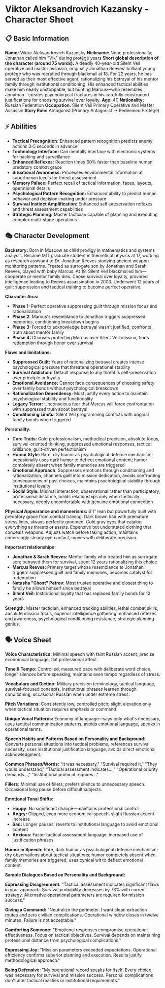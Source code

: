 # Viktor Aleksandrovich Kazansky - Character Sheet

## 📋 Basic Information
**Name:** Viktor Aleksandrovich Kazansky
**Nickname:** None professionally; Jonathan called him "Vik" during protégé years
**Short global description of the character (around 75 words):** A deadly 40-year-old Silent Veil operative and master assassin, originally Jonathan Reeves' brilliant young protégé who was recruited through blackmail at 18. For 22 years, he has served as their most effective agent, rationalizing his betrayal of his mentor family through institutional conditioning. His enhanced tactical abilities make him nearly unstoppable, but hunting Marcus—who resembles Jonathan—creates psychological fractures in his carefully constructed justifications for choosing survival over loyalty.
**Age:** 40
**Nationality:** Russian Federation
**Occupation:** Silent Veil Primary Operative and Master Assassin
**Story Role:** Antagonist (Primary Antagonist → Redeemed Protégé)

## ⚡ Abilities
- **Tactical Precognition:** Enhanced pattern recognition predicts enemy actions 3-5 seconds in advance
- **Technology Interface:** Can mentally interface with electronic systems for hacking and surveillance
- **Enhanced Reflexes:** Reaction times 60% faster than baseline human, predatory combat grace
- **Situational Awareness:** Processes environmental information at superhuman levels for threat assessment
- **Memory Palace:** Perfect recall of tactical information, faces, layouts, operational details
- **Psychological Pattern Recognition:** Enhanced ability to predict human behavior and decision-making under pressure
- **Survival Instinct Amplification:** Enhanced self-preservation reflexes and threat assessment capabilities
- **Strategic Planning:** Master tactician capable of planning and executing complex multi-stage operations

## 🎭 Character Development
**Backstory:** Born in Moscow as child prodigy in mathematics and systems analysis. Became MIT graduate student in theoretical physics at 17, working as research assistant to Dr. Jonathan Reeves studying ancient weapon monitoring patterns. Treated as surrogate son by Jonathan and Sarah Reeves, played with baby Marcus. At 18, Silent Veil blackmailed him—cooperate or mentor family dies. Chose survival over loyalty, provided intelligence leading to Reeves assassination in 2003. Underwent 12 years of guilt suppression and tactical training to become perfect operative.

**Character Arcs:**
- **Phase 1:** Perfect operative suppressing guilt through mission focus and rationalization
- **Phase 2:** Marcus's resemblance to Jonathan triggers suppressed memories, conditioning breakdown begins
- **Phase 3:** Forced to acknowledge betrayal wasn't justified, confronts truth about mentor family
- **Phase 4:** Chooses protecting Marcus over Silent Veil mission, finds redemption through honor over survival

**Flaws and limitations:**
- **Suppressed Guilt:** Years of rationalizing betrayal creates intense psychological pressure that threatens operational stability
- **Survival Addiction:** Default response to any threat is self-preservation over principle or loyalty
- **Emotional Avoidance:** Cannot face consequences of choosing safety over family bonds without psychological breakdown
- **Rationalization Dependency:** Must justify every action to maintain psychological stability and functionality
- **Legacy Terror:** Unconscious fear that Marcus will force confrontation with suppressed truth about betrayal
- **Conditioning Limits:** Silent Veil programming conflicts with original family bonds when triggered

**Personality:**
- **Core Traits:** Cold professionalism, methodical precision, absolute focus, survival-oriented thinking, suppressed emotional responses, tactical brilliance, guilt-driven perfectionism
- **Humor Style:** Rare, dry humor as psychological defense mechanism; occasionally uses dark humor to deflect emotional content; humor completely absent when family memories are triggered
- **Emotional Approach:** Suppresses emotions through conditioning and rationalization, channels guilt into mission dedication, avoids confronting consequences of past choices, maintains psychological stability through institutional loyalty
- **Social Style:** Minimal interaction, observational rather than participatory, professional distance, builds relationships only when tactically necessary, deeply uncomfortable with genuine emotional connection

**Physical Appearance and mannerisms:** 6'1" lean but powerfully built with predatory grace from combat training. Dark brown hair with premature stress lines, always perfectly groomed. Cold gray eyes that catalog everything as threats or assets. Expensive but understated clothing that conceals weapons. Adjusts watch before taking action, maintains unnervingly steady eye contact, moves with deliberate precision.

**Important relationships:**
- **Jonathan & Sarah Reeves:** Mentor family who treated him as surrogate son; betrayed them for survival, spent 12 years rationalizing this choice
- **Marcus Reeves:** Primary target whose resemblance to Jonathan triggers suppressed guilt and family memories, becomes catalyst for redemption
- **Natasha "Ghost" Petrov:** Most trusted operative and closest thing to family he allows himself since betrayal
- **Silent Veil:** Institutional loyalty that has replaced family bonds for 12 years

**Strength:** Master tactician, enhanced tracking abilities, lethal combat skills, absolute mission focus, superior intelligence gathering, enhanced reflexes and awareness, psychological conditioning resistance, strategic planning genius.

## 🗣️ Voice Sheet
**Voice Characteristics:** Minimal speech with faint Russian accent, precise economical language, flat professional affect.

**Tone & Tempo:** Controlled, measured pace with deliberate word choice, longer silences before speaking, maintains even tempo regardless of stress.

**Vocabulary and Diction:** Military precision terminology, tactical language, survival-focused concepts, institutional phrases learned through conditioning, occasional Russian when under extreme stress.

**Pitch Variations:** Consistently low, controlled pitch; slight elevation only when tactical situation requires emphasis or command.

**Unique Vocal Patterns:** Economy of language—says only what's necessary, uses tactical communication patterns, avoids emotional language, speaks in operational terms.

**Speech Habits and Patterns Based on Personality and Background:** Converts personal situations into tactical problems, references survival necessity, uses institutional justification language, avoids direct emotional acknowledgment.

**Common Phrases/Words:** "It was necessary," "Survival required it," "They would understand," "Tactical assessment indicates...," "Operational priority demands...," "Institutional protocol requires..."

**Fillers:** Minimal use of fillers; prefers silence to unnecessary speech. Occasional long pause before difficult subjects.

**Emotional Tonal Shifts:**
- **Happy:** No significant change—maintains professional control
- **Angry:** Clipped, even more economical speech, slight Russian accent increase
- **Sad:** Longer pauses, reverts to institutional language to avoid emotional content
- **Anxious:** Faster tactical assessment language, increased use of justification phrases

**Humor in Speech:** Rare, dark humor as psychological defense mechanism; dry observations about tactical situations; humor completely absent when family memories are triggered; uses cynical wit to deflect emotional content.

**Sample Dialogues Based on Personality and Background:**

**Expressing Disagreement:** "Tactical assessment indicates significant flaws in your approach. Survival probability decreases by 73% with current strategy. Alternative operational parameters are required for mission success."

**Giving a Command:** "Neutralize the perimeter. I want clean extraction routes and zero civilian complications. Operational window closes in twelve minutes. Failure is not acceptable."

**Comforting Someone:** "Emotional responses compromise operational effectiveness. Focus on tactical objectives. Survival depends on maintaining professional distance from psychological complications."

**Expressing Joy:** "Mission parameters exceeded expectations. Operational efficiency confirms superior planning and execution. Results justify methodological approach."

**Being Defensive:** "My operational record speaks for itself. Every choice was necessary for survival and mission success. Personal complications don't alter tactical realities or institutional requirements."